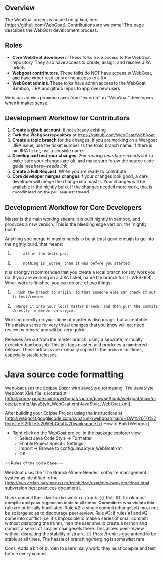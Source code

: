 ## Overview

The WebGoat project is hosted on github, here [https://github.com/WebGoat]. Contributions are welcome!  This page describes the WebGoat development process. 

## Roles

* **Core WebGoat developers**. These folks have access to the WebGoat repository. They also have access to create, assign, and resolve JIRA tickets
* **Webgoat contributors**. These folks do NOT have access to WebGoat, and have either read-only or no access to JIRA.
* **WebGoat admins**. These folks have admin access to the WebGoat Bamboo, JIRA and github repos to approve new users

Webgoat admins promote users from "external" to "WebGoat" developers when it makes sense.



## Development Workflow for Contributors 

1. **Create a gihub account**, if not already existing
1. **Fork the Webgoat repository** at https://github.com/WebGoat/WebGoat
1. **Create a topic branch** for the changes. If you are working on a Webgoat JIRA issue, use the ticket number as the topic branch name. If there is no JIRA ticket, use a sensible name.
1. **Develop and test your changes**. See *running tests here--needs link* to make sure your changes are ok, and make sure follow the source code guidelines *here--needs link*
1. **Create a Pull Request**. When you are ready to contribute
1. **Core developer merges changes** If your changes look good, a care developer will merge the change into master.  Your changes will be available in the nightly build. If the changes needed more work, that is coordinated on the pull request thread.

## Development Workflow for Core Developers

Master is the main working stream. it is built nightly in bamboo, and produces a new version.  This is the bleeding edge version, the 'nightly build'

Anything you merge to master needs to be at least good enough to go into the nightly build. that means:

1.          all of the tests pass
1.          nothing is _worse_ than it was before you started

It is strongly recommended that you create a local branch for any work you do. If you are working on a JIRA ticket, name the branch for it ( WEB-168).  When work is finished, you can do one of two things:

1.       Push the branch to origin, so that someone else can check it out to test/review
1.       Merge it into your local master branch, and then push the commits directly to master on origin.

Working directly on your clone of master is discourage, but acceptable.  This makes sense for very trivial changes that you know will not need review by others, and will be very quick.

Releases are cut from the master branch, using a separate, manually executed bamboo job. This job tags master, and produces a numbered release.  These artifacts are manually copied to the archive locations, especially stable releases.

# Java source code formatting

WebGoat uses the Eclipse Editor with JavaStyle formatting.  The JavaStyle WebGoat XML file is located at [http://code.google.com/p/webgoat/source/browse/trunk/webgoat/main/project/config/JavaStyle_WebGoat.xml JavaStyle_WebGoat.xml].  

After building your Eclipse Project using the instructions at [http://webgoat.googlecode.com/svn/trunk/webgoat/main/HOW%20TO%20create%20the%20WebGoat%20workspace.txt How to Build Webgoat] 
  * Right click on the WebGoat project in the package explorer view
    * Select Java Code Style -> Formatter
    * Enable Project Specific Settings
    * Import -> Browse to config/JavaStyle_WebGoat.xml
    * OK

==Rules of the code base:==

WebGoat uses the 'The Branch-When-Needed' software management system as identified in the [http://svn.collab.net/repos/svn/trunk/doc/user/svn-best-practices.html subversion best practices document].

Users commit their day-to-day work on /trunk. 
{{{
    Rule #1: /trunk must compile and pass regression tests at all times.
             Committers who violate this rule are publically humiliated. 
    Rule #2: a single commit (changeset) must not be so large so as to
             discourage peer-review. 
    Rule #3: if rules #1 and #2 come into conflict (i.e. it's impossible
             to make a series of small commits without disrupting the
             trunk), then the user should create a branch and commit a
             series of smaller changesets there. This allows peer-review
             without disrupting the stability of /trunk.
}}}
Pros: /trunk is guaranteed to be stable at all times. 
      The hassle of branching/merging is somewhat rare.

Cons: Adds a bit of burden to users' daily work: they 
      must compile and test before every commit.